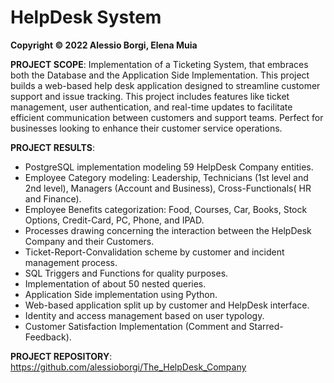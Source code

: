 # HelpDesk System

**Copyright © 2022 Alessio Borgi, Elena Muia**

**PROJECT SCOPE**: Implementation of a Ticketing System, that embraces both the Database and the Application Side Implementation. This project builds a web-based help desk application designed to streamline customer support and issue tracking. This project includes features like ticket management, user authentication, and real-time updates to facilitate efficient communication between customers and support teams. Perfect for businesses looking to enhance their customer service operations.

**PROJECT RESULTS**:
- PostgreSQL implementation modeling 59 HelpDesk Company entities.
- Employee Category modeling: Leadership, Technicians (1st level and 2nd level), Managers (Account and Business), Cross-Functionals( HR and Finance).
- Employee Benefits categorization: Food, Courses, Car, Books, Stock Options, Credit-Card, PC, Phone, and IPAD.
- Processes drawing concerning the interaction between the HelpDesk Company and their Customers. 
- Ticket-Report-Convalidation scheme by customer and incident management process. 
- SQL Triggers and Functions for quality purposes. 
- Implementation of about 50 nested queries.
- Application Side implementation using Python. 
- Web-based application split up by customer and HelpDesk interface.
- Identity and access management based on user typology. 
- Customer Satisfaction Implementation (Comment and Starred-Feedback).

**PROJECT REPOSITORY**: https://github.com/alessioborgi/The_HelpDesk_Company
